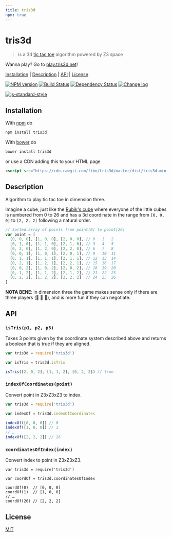 ```yaml
---
title: tris3d
npm: true
---
```

# tris3d

> is a 3d [tic tac toe](https://en.wikipedia.org/wiki/Tic-tac-toe) algorithm powered by Z3 space

Wanna play? Go to [play.tris3d.net](https://play.tris3d.net)!

[Installation](#installation) |
[Description](#description) |
[API](#api) |
[License](#license)

[![NPM version](https://badge.fury.io/js/tris3d.svg)](http://badge.fury.io/js/tris3d) [![Build Status](https://travis-ci.org/fibo/tris3d.svg?branch=master)](https://travis-ci.org/fibo/tris3d.svg?branch=master) [![Dependency Status](https://gemnasium.com/fibo/tris3d.svg)](https://gemnasium.com/fibo/tris3d) [![Change log](https://img.shields.io/badge/change-log-blue.svg)](https://github.com/fibo/tris3d/blob/master/CHANGELOG.md)

[![js-standard-style](https://cdn.rawgit.com/feross/standard/master/badge.svg)](https://github.com/feross/standard)

## Installation

With [npm](https://npmjs.org/) do

```bash
npm install tris3d
```

With [bower](http://bower.io/) do

```bash
bower install tris3d
```

or use a CDN adding this to your HTML page

```html
<script src="https://cdn.rawgit.com/fibo/tris3d/master/dist/tris3d.min.js"></script>
```

## Description

Algorithm to play tic tac toe in dimension three.

Imagine a cube, just like the [Rubik's cube](https://en.wikipedia.org/wiki/Rubik%27s_Cube) where everyone of the little cubes is numbered from 0 to 26
and has a 3d coordinate in the range from `[0, 0, 0]` to `[2, 2, 2]` following a natural order.

```javascript
// Sorted array of points from point[0] to point[26]
var point = [
  [0, 0, 0], [1, 0, 0], [2, 0, 0], // 0   1   2
  [0, 1, 0], [1, 1, 0], [2, 1, 0], // 3   4   5
  [0, 2, 0], [1, 2, 0], [2, 2, 0], // 6   7   8
  [0, 0, 1], [1, 0, 1], [2, 0, 1], // 9   10  11
  [0, 1, 1], [1, 1, 1], [2, 1, 1], // 12  13  14
  [0, 2, 1], [1, 2, 1], [2, 2, 1], // 15  16  17
  [0, 0, 2], [1, 0, 2], [2, 0, 2], // 18  19  20
  [0, 1, 2], [1, 1, 2], [2, 1, 2], // 21  22  23
  [0, 2, 2], [1, 2, 2], [2, 2, 2]  // 24  25  26
]
```

**NOTA BENE**: in dimension three the game makes sense only if
there are three players (🐨 🐬 🐯), and is more fun if they can negotiate.

## API

### `isTris(p1, p2, p3)`

Takes 3 points given by the coordinate system described above and returns
a boolean that is true if they are aligned.

```javascript
var tris3d = require('tris3d')

var isTris = tris3d.isTris

isTris([2, 0, 2], [1, 1, 2], [0, 2, 2]) // true
```

### `indexOfCoordinates(point)`

Convert point in Z3xZ3xZ3 to index.

```javascript
var tris3d = require('tris3d')

var indexOf = tris3d.indexOfCoordinates

indexOf([0, 0, 0]) // 0
indexOf([1, 0, 0]) // 1
// …
indexOf([2, 2, 2]) // 26
```

### `coordinatesOfIndex(index)`

 Convert index to point in Z3xZ3xZ3.

```
var tris3d = require('tris3d')

var coordOf = tris3d.coordinatesOfIndex

coordOf(0)  // [0, 0, 0]
coordOf(1)  // [1, 0, 0]
// …
coordOf(26) // [2, 2, 2]
```

## License

[MIT](http://g14n.info/mit-license)

